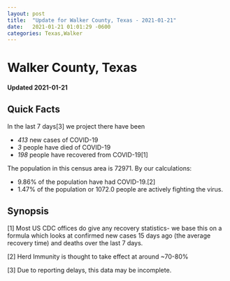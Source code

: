 ```yaml
---
layout: post
title:  "Update for Walker County, Texas - 2021-01-21"
date:   2021-01-21 01:01:29 -0600
categories: Texas,Walker
---
```


# Walker County, Texas
#### Updated 2021-01-21

## Quick Facts

In the last 7 days[3] we project there have been
- *413* new cases of COVID-19
- *3* people have died of COVID-19
- *198* people have recovered from COVID-19[1]

The population in this census area is 72971. By our calculations:
- 9.86% of the population have had COVID-19.[2]
- 1.47% of the population or 1072.0 people are actively fighting the virus.

## Synopsis




[1] Most US CDC offices do give any recovery statistics- we base this on a formula which looks at confirmed new cases
15 days ago (the average recovery time) and deaths over the last 7 days.

[2] Herd Immunity is thought to take effect at around ~70-80%

[3] Due to reporting delays, this data may be incomplete.
 
    